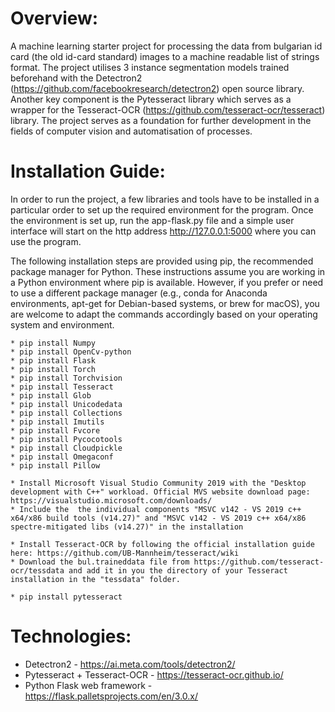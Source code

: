 # Overview:
A machine learning starter project for processing the data from bulgarian id card (the old id-card standard) images to a machine readable list of strings format. The project utilises 3 instance segmentation models trained beforehand with the Detectron2 (https://github.com/facebookresearch/detectron2) open source library. Another key component is the Pytesseract library which serves as a wrapper for the Tesseract-OCR (https://github.com/tesseract-ocr/tesseract) library. The project serves as a foundation for further development in the fields of computer vision and automatisation of processes.


# Installation Guide:
In order to run the project, a few libraries and tools have to be installed in a particular order to set up the required environment for the program. Once the environment is set up, run the app-flask.py file and a simple user interface will start on the http address http://127.0.0.1:5000 where you can use the program.

The following installation steps are provided using pip, the recommended package manager for Python. These instructions assume you are working in a Python environment where pip is available. However, if you prefer or need to use a different package manager (e.g., conda for Anaconda environments, apt-get for Debian-based systems, or brew for macOS), you are welcome to adapt the commands accordingly based on your operating system and environment.
```
* pip install Numpy
* pip install OpenCv-python
* pip install Flask
* pip install Torch
* pip install Torchvision
* pip install Tesseract
* pip install Glob
* pip install Unicodedata
* pip install Collections
* pip install Imutils
* pip install Fvcore
* pip install Pycocotools
* pip install Cloudpickle
* pip install Omegaconf
* pip install Pillow

* Install Microsoft Visual Studio Community 2019 with the "Desktop development with C++" workload. Official MVS website download page: https://visualstudio.microsoft.com/downloads/
* Include the  the individual components "MSVC v142 - VS 2019 c++ x64/x86 build tools (v14.27)" and "MSVC v142 - VS 2019 c++ x64/x86 spectre-mitigated libs (v14.27)" in the installation

* Install Tesseract-OCR by following the official installation guide here: https://github.com/UB-Mannheim/tesseract/wiki
* Download the bul.traineddata file from https://github.com/tesseract-ocr/tessdata and add it in you the directory of your Tesseract installation in the "tessdata" folder.

* pip install pytesseract
```

# Technologies:
* Detectron2 - https://ai.meta.com/tools/detectron2/
* Pytesseract + Tesseract-OCR - https://tesseract-ocr.github.io/
* Python Flask web framework  - https://flask.palletsprojects.com/en/3.0.x/
